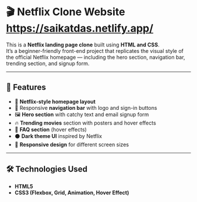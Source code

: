 # 🎬 Netflix Clone Website https://saikatdas.netlify.app/

This is a **Netflix landing page clone** built using **HTML and CSS**.  
It’s a beginner-friendly front-end project that replicates the visual style of the official Netflix homepage — including the hero section, navigation bar, trending section, and signup form.

---

## 🚀 Features

- 🎥 **Netflix-style homepage layout**
- 🧭 Responsive **navigation bar** with logo and sign-in buttons
- 🖼️ **Hero section** with catchy text and email signup form
- 🔥 **Trending movies** section with posters and hover effects
- 💬 **FAQ section** (hover effects)
- ⚫ **Dark theme UI** inspired by Netflix
- 📱 **Responsive design** for different screen sizes

---

## 🛠️ Technologies Used

- **HTML5**
- **CSS3 (Flexbox, Grid, Animation, Hover Effect)**


